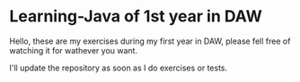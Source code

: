 # Learning-Java of 1st year in DAW
Hello, these are my exercises during my first year in DAW, please fell free of watching it for wathever you want.

I'll update the repository as soon as I do exercises or tests.
